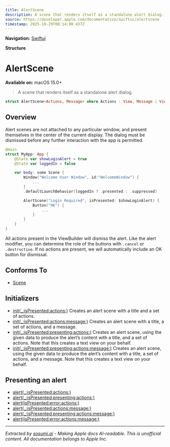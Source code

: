 ```yaml
---
title: AlertScene
description: A scene that renders itself as a standalone alert dialog.
source: https://developer.apple.com/documentation/swiftui/alertscene
timestamp: 2025-10-29T00:14:00.437Z
---
```


**Navigation:** [Swiftui](/documentation/swiftui)

**Structure**

# AlertScene

**Available on:** macOS 15.0+

> A scene that renders itself as a standalone alert dialog.

```swift
struct AlertScene<Actions, Message> where Actions : View, Message : View
```

## Overview

Alert scenes are not attached to any particular window, and present themselves in the center of the current display. The dialog must be dismissed before any further interaction with the app is permitted.

```swift
@main
struct MyApp: App {
    @State var showLoginAlert = true
    @State var loggedIn = false

    var body: some Scene {
        Window("Welcome User Window", id:"WelcomeWindow") {
            ...
        }
        .defaultLaunchBehavior(loggedIn ? .presented : .suppressed)

        AlertScene("Login Required", isPresented: $showLoginAlert) {
            Button("OK") {
                ...
            }
        }
    }
}
```

All actions present in the ViewBuilder will dismiss the alert. Like the alert modifier, you can determine the role of the buttons with `.cancel` or `.destructive`. If no actions are present, we will automatically include an OK button for dismissal.

## Conforms To

- [Scene](/documentation/swiftui/scene)

## Initializers

- [init(_:isPresented:actions:)](/documentation/swiftui/alertscene/init(_:ispresented:actions:)) Creates an alert scene with a title and a set of actions.
- [init(_:isPresented:actions:message:)](/documentation/swiftui/alertscene/init(_:ispresented:actions:message:)) Creates an alert scene with a title, a set of actions, and a message.
- [init(_:isPresented:presenting:actions:)](/documentation/swiftui/alertscene/init(_:ispresented:presenting:actions:)) Creates an alert scene, using the given data to produce the alert’s content with a title, and a set of actions. Note that this creates a text view on your behalf.
- [init(_:isPresented:presenting:actions:message:)](/documentation/swiftui/alertscene/init(_:ispresented:presenting:actions:message:)) Creates an alert scene, using the given data to produce the alert’s content with a title, a set of actions, and a message. Note that this creates a text view on your behalf.

## Presenting an alert

- [alert(_:isPresented:actions:)](/documentation/swiftui/view/alert(_:ispresented:actions:))
- [alert(_:isPresented:presenting:actions:)](/documentation/swiftui/view/alert(_:ispresented:presenting:actions:))
- [alert(isPresented:error:actions:)](/documentation/swiftui/view/alert(ispresented:error:actions:))
- [alert(_:isPresented:actions:message:)](/documentation/swiftui/view/alert(_:ispresented:actions:message:))
- [alert(_:isPresented:presenting:actions:message:)](/documentation/swiftui/view/alert(_:ispresented:presenting:actions:message:))
- [alert(isPresented:error:actions:message:)](/documentation/swiftui/view/alert(ispresented:error:actions:message:))

---

*Extracted by [sosumi.ai](https://sosumi.ai) - Making Apple docs AI-readable.*
*This is unofficial content. All documentation belongs to Apple Inc.*
